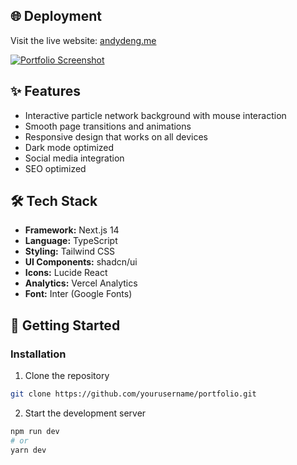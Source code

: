 ## 🌐 Deployment

Visit the live website: [andydeng.me](https://andydeng.me)

[![Portfolio Screenshot](https://andydeng.me/og.png)](https://andydeng.me)

## ✨ Features

- Interactive particle network background with mouse interaction
- Smooth page transitions and animations
- Responsive design that works on all devices
- Dark mode optimized
- Social media integration
- SEO optimized

## 🛠️ Tech Stack

- **Framework:** Next.js 14
- **Language:** TypeScript
- **Styling:** Tailwind CSS
- **UI Components:** shadcn/ui
- **Icons:** Lucide React
- **Analytics:** Vercel Analytics
- **Font:** Inter (Google Fonts)

## 🚀 Getting Started

### Installation

1. Clone the repository

```bash
git clone https://github.com/yourusername/portfolio.git
```

2. Start the development server

```bash
npm run dev
# or
yarn dev
```
